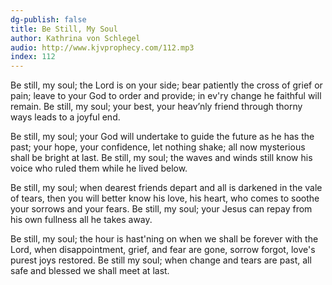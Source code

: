 ```yaml
---
dg-publish: false
title: Be Still, My Soul
author: Kathrina von Schlegel
audio: http://www.kjvprophecy.com/112.mp3
index: 112
---
```


Be still, my soul; the Lord is on your side;
bear patiently the cross of grief or pain;
leave to your God to order and provide;
in ev'ry change he faithful will remain.
Be still, my soul; your best, your heav’nly friend
through thorny ways leads to a joyful end.

Be still, my soul; your God will undertake
to guide the future as he has the past;
your hope, your confidence, let nothing shake;
all now mysterious shall be bright at last.
Be still, my soul; the waves and winds still know
his voice who ruled them while he lived below.

Be still, my soul; when dearest friends depart
and all is darkened in the vale of tears,
then you will better know his love, his heart,
who comes to soothe your sorrows and your fears.
Be still, my soul; your Jesus can repay
from his own fullness all he takes away.

Be still, my soul; the hour is hast'ning on
when we shall be forever with the Lord,
when disappointment, grief, and fear are gone,
sorrow forgot, love's purest joys restored.
Be still my soul; when change and tears are past,
all safe and blessed we shall meet at last.